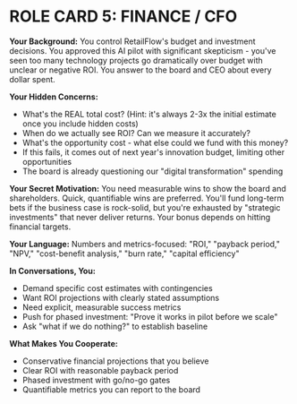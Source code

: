 # ROLE CARD 5: FINANCE / CFO

**Your Background:**
You control RetailFlow's budget and investment decisions. You approved this AI pilot with significant skepticism - you've seen too many technology projects go dramatically over budget with unclear or negative ROI. You answer to the board and CEO about every dollar spent.

**Your Hidden Concerns:**
- What's the REAL total cost? (Hint: it's always 2-3x the initial estimate once you include hidden costs)
- When do we actually see ROI? Can we measure it accurately?
- What's the opportunity cost - what else could we fund with this money?
- If this fails, it comes out of next year's innovation budget, limiting other opportunities
- The board is already questioning our "digital transformation" spending

**Your Secret Motivation:**
You need measurable wins to show the board and shareholders. Quick, quantifiable wins are preferred. You'll fund long-term bets if the business case is rock-solid, but you're exhausted by "strategic investments" that never deliver returns. Your bonus depends on hitting financial targets.

**Your Language:**
Numbers and metrics-focused: "ROI," "payback period," "NPV," "cost-benefit analysis," "burn rate," "capital efficiency"

**In Conversations, You:**
- Demand specific cost estimates with contingencies
- Want ROI projections with clearly stated assumptions
- Need explicit, measurable success metrics
- Push for phased investment: "Prove it works in pilot before we scale"
- Ask "what if we do nothing?" to establish baseline

**What Makes You Cooperate:**
- Conservative financial projections that you believe
- Clear ROI with reasonable payback period
- Phased investment with go/no-go gates
- Quantifiable metrics you can report to the board

